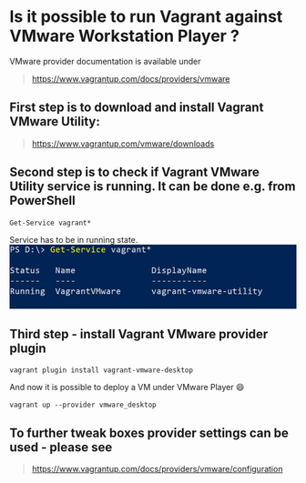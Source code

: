 # Is it possible to run Vagrant against VMware Workstation Player ?

VMware provider documentation is available under
> https://www.vagrantup.com/docs/providers/vmware 

## First step is to download and install Vagrant VMware Utility:
> https://www.vagrantup.com/vmware/downloads


## Second step is to check if Vagrant VMware Utility service is running. It can be done e.g. from PowerShell
```
Get-Service vagrant*
```
Service has to be in running state.
![VMware Utility service in running state](./images/vmware-check-if-utility-is-running.jpg "VMware Utility service in running state")


## Third step - install Vagrant VMware provider plugin
```
vagrant plugin install vagrant-vmware-desktop
```

And now it is possible to deploy a VM under VMware Player :smile:
```
vagrant up --provider vmware_desktop
```

## To further tweak boxes provider settings can be used - please see
> https://www.vagrantup.com/docs/providers/vmware/configuration